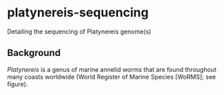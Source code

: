 # platynereis-sequencing
Detailing the sequencing of Platynereis genome(s)

## Background
_Platynereis_ is a genus of marine annelid worms that are found throughout many coasts worldwide (World Register of Marine Species [WoRMS]; see figure).
